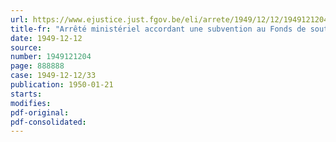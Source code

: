 ```yaml
---
url: https://www.ejustice.just.fgov.be/eli/arrete/1949/12/12/1949121204/justel
title-fr: "Arrêté ministériel accordant une subvention au Fonds de soutien des chômeurs involontaires en vue de permettre la mise en apprentissage des bénéficiaires des statuts des prisonniers politiques et de leurs ayants droit, des étrangers prisonniers politiques, des résistants civils et des réfractaires, et des déportés pour le travail obligatoire de la guerre 1940-1945."
date: 1949-12-12
source:
number: 1949121204
page: 888888
case: 1949-12-12/33
publication: 1950-01-21
starts:
modifies:
pdf-original:
pdf-consolidated:
---
```


